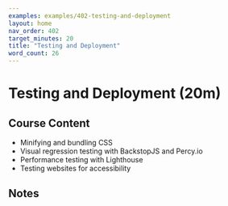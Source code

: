 ```yaml
---
examples: examples/402-testing-and-deployment
layout: home
nav_order: 402
target_minutes: 20
title: "Testing and Deployment"
word_count: 26
---
```

# Testing and Deployment (20m)

## Course Content

- Minifying and bundling CSS
- Visual regression testing with BackstopJS and Percy.io
- Performance testing with Lighthouse
- Testing websites for accessibility

## Notes













